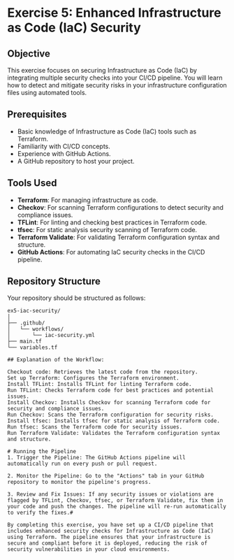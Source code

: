 # Exercise 5: Enhanced Infrastructure as Code (IaC) Security

## Objective
This exercise focuses on securing Infrastructure as Code (IaC) by integrating multiple security checks into your CI/CD pipeline. You will learn how to detect and mitigate security risks in your infrastructure configuration files using automated tools.

## Prerequisites
- Basic knowledge of Infrastructure as Code (IaC) tools such as Terraform.
- Familiarity with CI/CD concepts.
- Experience with GitHub Actions.
- A GitHub repository to host your project.

## Tools Used
- **Terraform**: For managing infrastructure as code.
- **Checkov**: For scanning Terraform configurations to detect security and compliance issues.
- **TFLint**: For linting and checking best practices in Terraform code.
- **tfsec**: For static analysis security scanning of Terraform code.
- **Terraform Validate**: For validating Terraform configuration syntax and structure.
- **GitHub Actions**: For automating IaC security checks in the CI/CD pipeline.

## Repository Structure
Your repository should be structured as follows:

```plaintext
ex5-iac-security/
│
├── .github/
│   └── workflows/
│       └── iac-security.yml
├── main.tf
└── variables.tf

## Explanation of the Workflow:

Checkout code: Retrieves the latest code from the repository.
Set up Terraform: Configures the Terraform environment.
Install TFLint: Installs TFLint for linting Terraform code.
Run TFLint: Checks Terraform code for best practices and potential issues.
Install Checkov: Installs Checkov for scanning Terraform code for security and compliance issues.
Run Checkov: Scans the Terraform configuration for security risks.
Install tfsec: Installs tfsec for static analysis of Terraform code.
Run tfsec: Scans the Terraform code for security issues.
Run Terraform Validate: Validates the Terraform configuration syntax and structure.

# Running the Pipeline
1. Trigger the Pipeline: The GitHub Actions pipeline will automatically run on every push or pull request.

2. Monitor the Pipeline: Go to the "Actions" tab in your GitHub repository to monitor the pipeline's progress.

3. Review and Fix Issues: If any security issues or violations are flagged by TFLint, Checkov, tfsec, or Terraform Validate, fix them in your code and push the changes. The pipeline will re-run automatically to verify the fixes.#

By completing this exercise, you have set up a CI/CD pipeline that includes enhanced security checks for Infrastructure as Code (IaC) using Terraform. The pipeline ensures that your infrastructure is secure and compliant before it is deployed, reducing the risk of security vulnerabilities in your cloud environments.